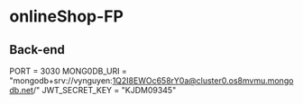 # onlineShop-FP
## Back-end
PORT = 3030
MONG0DB_URI = "mongodb+srv://vynguyen:1Q2I8EWOc658rY0a@cluster0.os8mvmu.mongodb.net/"
JWT_SECRET_KEY = "KJDM09345"
